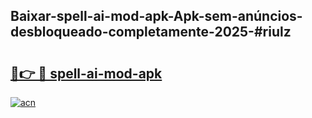 ## Baixar-spell-ai-mod-apk-Apk-sem-anúncios-desbloqueado-completamente-2025-#riulz

# <h2><a href="https://ainizakaria.my?title=spell-ai-mod-apk&ref=20M">🔗👉 🔴 spell-ai-mod-apk</a></h2>

[![acn](https://github.com/user-attachments/assets/0f9c940e-d8b0-45ae-aac7-cd30a18b3e1c)](https://ainizakaria.my?title=spell-ai-mod-apk&ref=20M)

